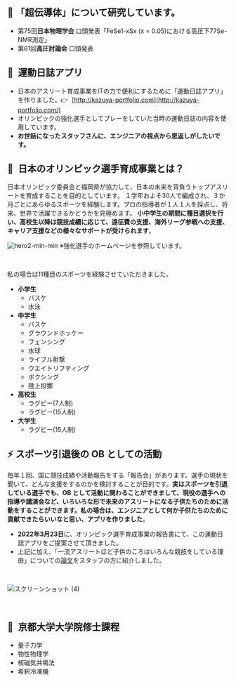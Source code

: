 <!-- ## :rocket:&ensp;京都大学大学院修士課程  
- 量子力学
- 物性物理学
- 核磁気共鳴法
- 希釈冷凍機 -->

## :battery: 「超伝導体」について研究しています。
- 第75回**日本物理学会** 口頭発表「FeSe1-xSx (x = 0.05)における高圧下77Se-NMR測定」
- 第61回**高圧討論会** 口頭発表  
<!-- - **東京大学外来研究員** (圧力下NMR測定法に関する開発) -->


## :football:&ensp;運動日誌アプリ
- 日本のアスリート育成事業をITの力で便利にするために「運動日誌アプリ」を作りました。:point_right:  &nbsp;[http://kazuya-portfolio.com](http://kazuya-portfolio.com/)  
- オリンピックの強化選手としてプレーをしていた当時の運動日誌の内容を使用しています。  
- **お世話になったスタッフさんに、エンジニアの視点から恩返しがしたいです。**


## 🌱&ensp;日本のオリンピック選手育成事業とは？
日本オリンピック委員会と福岡県が協力して、日本の未来を背負うトップアスリートを育成することを目的としています。
１学年およそ30人で編成され、３か月ごとにあらゆるスポーツを経験します。プロの指導者が１人１人を採点し、将来、世界で活躍できるかどうかを見極めます。
**小中学生の期間に種目選択を行い、高校生以降は競技成績に応じて、遠征費の支援、海外リーグ参戦への支援、キャリア支援などの様々なサポートが受けられます**。

![hero2-min-min](https://user-images.githubusercontent.com/87218628/162398890-064f4258-acba-4593-8eed-350e4adef300.jpg)
※強化選手のホームページを参照しています。

<br>

私の場合は11種目のスポーツを経験させていただきました。
<br>



- **小学生**
  - バスケ
  - 水泳
- **中学生**
  - バスケ
  - グラウンドホッケー
  - フェンシング
  - 水球
  - ライフル射撃
  - ウエイトリフティング
  - ボクシング
  - 陸上投擲
 - **高校生**
   - ラグビー(7人制)
   - ラグビー(15人制)
 - **大学生**
   - ラグビー(15人制)

<!-- ## :sob: 小6の時に2次選考で落ちました。
オリンピック選手の育成事業は小4～中1の期間しか選考会に参加できません。選考会で合格できれば、スポーツを続ける限り生涯にわたってサポートを受けることができます。最近は5万人受けて150人受かる程度ですので、合格率は0.3%になっています。**私は小6の時に２次選考会で落ちてしまったので、来年度の中1での挑戦が、年齢制限のルール上、最後のチャンスでした。ですので、1年間必死でトレーニングして、なんとかギリギリ合格することができました**。シャトルランという持久力の試験の対策のために、音源のCDを買ってiPodに入れて、空き地で1人シャトルランをしてました。あの音階のミュージックはかなりトラウマです。
 -->

## ⚡️ スポーツ引退後の OB としての活動
毎年１回、国に競技成績や活動報告をする「報告会」があります。選手の現状を聞いて、どんな支援をするのかを検討することが目的です。**実はスポーツを引退している選手でも、OB として活動に関わることができまして、現役の選手への指導や講演会など、いろいろな形で未来のアスリートになる子供たちのために活動をすることができます。私の場合は、エンジニアとして何か子供たちのために貢献できたらいいなと思い、アプリを作りました**。

- **2022年3月23日**に、オリンピック選手育成事業の報告書にて、この運動日誌アプリをご提案させて頂きました。
- 上記に加え、「一流アスリートほど子供のころはいろんな競技をしている理由」についての[論文](https://journals.sagepub.com/doi/abs/10.1177/1745691620974772)をスタッフの方に紹介しました。

<br>

![スクリーンショット (4)](https://user-images.githubusercontent.com/87218628/156529464-bbd21691-d978-4b48-afeb-7005adf0be36.png)


<br>

## :rocket:&ensp;京都大学大学院修士課程  
- 量子力学
- 物性物理学
- 核磁気共鳴法
- 希釈冷凍機

<!-- # :tada: 学生の時に１番頑張ったことは何ですか？
大学４年間と大学院で、成績優秀者として授業料の全額免除の資格を頂きました。元々、私の家庭の経済状況が良くなかったため学費を自分で調達する必要がありました。両親の金銭的な負担をできるだけ減らそうと思っておりまして、学費に関しては自分で対処しようと決めていました。幸運なことに、大学4年間と大学院で全ての授業料を免除して頂けましたので、かなり経済的な負担は減りました。

大学の授業は全部録音して自家製オーディオブックを作り、あとから2倍速で聞いていました。また、自然の中で勉強すると集中力が増すらしいという研究を見つけたので、農学部の畑に行って、本を読んでいました。全額免除の成績の基準が「７割」でしたので、とにかくすべての授業で満点を取るつもりで勉強していました。

![20220409_090010669_iOS](https://user-images.githubusercontent.com/87218628/162564672-0763dc04-62da-4eba-8f83-363ae152f293.jpg)

半期ごとに成績の審査が行われ、結果が届きます。 -->

<!--
**kazuya0208442/kazuya0208442** is a ✨ _special_ ✨ repository because its `README.md` (this file) appears on your GitHub profile.

Here are some ideas to get you started:

- 🔭 I’m currently working on ...
- 🌱 I’m currently learning ...
- 👯 I’m looking to collaborate on ...
- 🤔 I’m looking for help with ...
- 💬 Ask me about ...
- 📫 How to reach me: ...
- 😄 Pronouns: ...
- ⚡ Fun fact: ...
-->
